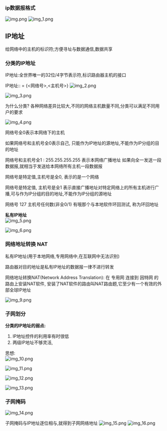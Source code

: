 
### ip数据报格式
![img.png](img.png)
![img_1.png](img_1.png)

## IP地址

给网络中的主机的标识符;方便寻址与数据通信,数据共享

### 分类的IP地址

IP地址:全世界唯一的32位/4字节表示符,标识路由器主机的接口

IP地址:: = {<网络号>,<主机号>}
![img_2.png](img_2.png)

![img_3.png](img_3.png)

为什么分类? 各种网络差异比较大,不同的网络主机数量不同,分类可以满足不同用户的要求

![img_4.png](img_4.png)

网络号全0表示本网络下的主机  

如果网络号和主机号全0表示自己, 只能作为IP地址的源地址,不能作为IP分组的目的地址

网络号和主机号全1 : 255.255.255.255 表示本网络广播地址 如果向全一发送一段数据报,就相当于发送给本网络所有主机一段数据报

网络号是特定值,主机号是全0, 表示的是一个网络

网络号是特定值, 主机号是全1 表示直接广播地址对特定网络上的所有主机进行广播,可与作为IP分组的目的地址,不能作为IP分组的源地址

网络号 127 主机号任何数(非全0/1) 有哦那个与本地软件环回测试, 称为环回地址

**私有IP地址**  
![img_5.png](img_5.png)

![img_6.png](img_6.png)

### 网络地址转换 NAT

私有IP地址(用于本地网络,专用网络中,在互联网中无法识别)

路由器对目的地址是私有IP地址的数据报一律不进行转发


网络地址转换NAT(Network Address Translation): 在 专用网 连接到 因特网 的路由上安装NAT软件, 安装了NAT软件的路由叫NAT路由题,它至少有一个有效的外部全球IP地址

![img_9.png](img_9.png)

### 子网划分

**分类的IP地址的弱点:**
1. IP地址控件的利用率有时很低
2. 两级IP地址不够灵活,

思想:  
![img_10.png](img_10.png)

![img_11.png](img_11.png)

![img_12.png](img_12.png)

![img_13.png](img_13.png)

### 子网掩码

![img_14.png](img_14.png)

子网掩码与IP地址逐位相与,就得到子网网络地址
![img_15.png](img_15.png)
![img_16.png](img_16.png)